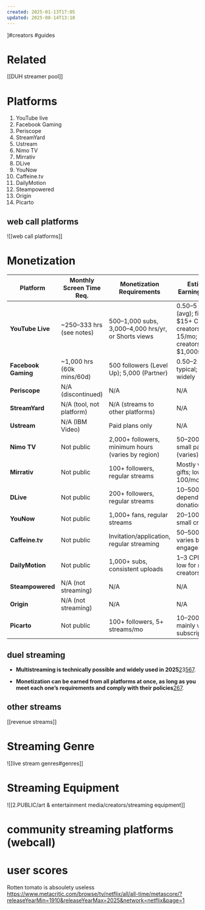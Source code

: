 ```yaml
---
created: 2025-01-13T17:05
updated: 2025-08-14T13:18
---
```

]#creators #guides
# Related
[[DUH streamer pool]]


# Platforms
1. YouTube live
2. Facebook Gaming
3. Periscope
4. StreamYard
5. Ustream
6. Nimo TV
7. Mirrativ
8. DLive
9. YouNow
10. Caffeine.tv
11. DailyMotion
12. Steampowered
13. Origin
14. Picarto
## web call platforms
![[web call platforms]]

# Monetization
|Platform|Monthly Screen Time Req.|Monetization Requirements|Estimated Earnings (2025)|
|---|---|---|---|
|**YouTube Live**|~250–333 hrs (see notes)|500–1,000 subs, 3,000–4,000 hrs/yr, or Shorts views|$0.50–$5 CPM (avg); finance: $15+ CPM; small creators: $5–$15/mo; top creators: $1,000s+/mo[1](https://www.nearstream.us/blog/how-much-do-youtubers-make-2025)[5](https://web.z.com/us/blog/how-much-money-do-youtubers-make-and-should-they-have-a-website-in-2025/)[8](https://us.youtubers.me/ps4-live-stream/youtube-estimated-earnings)|
|**Facebook Gaming**|~1,000 hrs (60k mins/60d)|500 followers (Level Up); 5,000 (Partner)|$0.50–$2 CPM typical; varies widely|
|**Periscope**|N/A (discontinued)|N/A|N/A|
|**StreamYard**|N/A (tool, not platform)|N/A (streams to other platforms)|N/A|
|**Ustream**|N/A (IBM Video)|Paid plans only|N/A|
|**Nimo TV**|Not public|2,000+ followers, minimum hours (varies by region)|$50–$200+/mo for small partners (varies)|
|**Mirrativ**|Not public|100+ followers, regular streams|Mostly via virtual gifts; low ($10–$100/mo typical)|
|**DLive**|Not public|200+ followers, regular streams|$10–$500+/mo; depends on donations|
|**YouNow**|Not public|1,000+ fans, regular streams|$20–$100+/mo for small creators|
|**Caffeine.tv**|Not public|Invitation/application, regular streaming|$50–$500+/mo; varies by engagement|
|**DailyMotion**|Not public|1,000+ subs, consistent uploads|$1–$3 CPM typical; low for most creators|
|**Steampowered**|N/A (not streaming)|N/A|N/A|
|**Origin**|N/A (not streaming)|N/A|N/A|
|**Picarto**|Not public|100+ followers, 5+ streams/mo|$10–$200+/mo; mainly via subscriptions|
## duel streaming
- **Multistreaming is technically possible and widely used in 2025**[2](https://www.dacast.com/blog/multistream-platforms/)3[5](https://coingate.com/blog/post/how-to-multistream-on-several-platforms-at-once)[6](https://resi.io/blog/how-to-choose-a-multistreaming-platform-in-2025/)[7](https://www.switcherstudio.com/blog/best-live-streaming-software).
    
- **Monetization can be earned from all platforms at once, as long as you meet each one’s requirements and comply with their policies**[2](https://www.dacast.com/blog/multistream-platforms/)[6](https://resi.io/blog/how-to-choose-a-multistreaming-platform-in-2025/)[7](https://www.switcherstudio.com/blog/best-live-streaming-software).
## other streams
[[revenue streams]]


# Streaming Genre
![[live stream genres#genres]]
# Streaming Equipment
![[2.PUBLIC/art & entertainment media/creators/streaming equipment]]
# community streaming platforms (webcall)

# user scores
Rotten tomato is absoulety useless
https://www.metacritic.com/browse/tv/netflix/all/all-time/metascore/?releaseYearMin=1910&releaseYearMax=2025&network=netflix&page=1